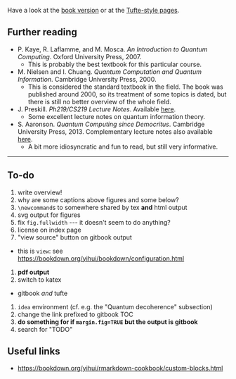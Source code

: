 Have a look at the [book version](book/) or at the [Tufte-style pages](tufte/).

## Further reading

- P. Kaye, R. Laflamme, and M. Mosca. _An Introduction to Quantum Computing_. Oxford University Press, 2007.
    + This is probably the best textbook for this particular course.
- M. Nielsen and I. Chuang. _Quantum Computation and Quantum Information_. Cambridge University Press, 2000.
    + This is considered the standard textbook in the field. The book was published around 2000, so its treatment of some topics is dated, but there is still no better overview of the whole field.
- J. Preskill. _Ph219/CS219 Lecture Notes_. Available [here](http://theory.caltech.edu/~preskill/ph219/index.html#lecture).
    + Some excellent lecture notes on quantum information theory.
- S. Aaronson. _Quantum Computing since Democritus_. Cambridge University Press, 2013. Complementary lecture notes also available [here](https://www.scottaaronson.com/democritus/).
    + A bit more idiosyncratic and fun to read, but still very informative.

---

## To-do

1. write overview!
1. why are some captions above figures and some below?
1. `\newcommand`s to somewhere shared by tex **and** html output
1. svg output for figures
1. fix `fig.fullwidth` --- it doesn't seem to do anything?
1. license on index page
1. "view source" button on gitbook output
  + this is `view`: see <https://bookdown.org/yihui/bookdown/configuration.html>
1. **pdf output**
1. switch to katex
  + gitbook _and_ tufte
1. `idea` environment (cf. e.g. the "Quantum decoherence" subsection)
1. change the link prefixed to gitbook TOC
1. **do something for if `margin.fig=TRUE` but the output is gitbook**
1. search for "TODO"


## Useful links

- <https://bookdown.org/yihui/rmarkdown-cookbook/custom-blocks.html>
